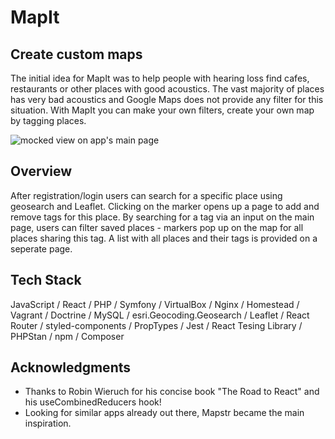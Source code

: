 # MapIt

## Create custom maps

The initial idea for MapIt was to help people with hearing loss find cafes, restaurants or other places with good acoustics. The vast majority of places has very bad acoustics and Google Maps does not provide any filter for this situation. With MapIt you can make your own filters, create your own map by tagging places. 

![mocked view on app's main page](https://github.com/lennart-sakowsky/capstone-project/blob/main/lennart_sakowsky_single_screen_MOCK.jpg?raw=true)

## Overview
After registration/login users can search for a specific place using geosearch and Leaflet. Clicking on the marker opens up a page to add and remove tags for this place. By searching for a tag via an input on the main page, users can filter saved places - markers pop up on the map for all places sharing this tag. A list with all places and their tags is provided on a seperate page.

## Tech Stack
JavaScript / React / PHP / Symfony / VirtualBox / Nginx / Homestead / Vagrant / Doctrine / MySQL / esri.Geocoding.Geosearch / Leaflet / React Router / styled-components / PropTypes / Jest / React Tesing Library / PHPStan / npm / Composer

## Acknowledgments

* Thanks to Robin Wieruch for his concise book "The Road to React" and his useCombinedReducers hook!
* Looking for similar apps already out there, Mapstr became the main inspiration.
